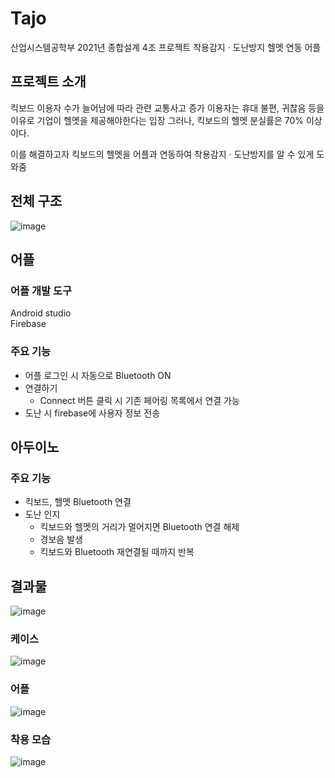 # Tajo
산업시스템공학부 2021년 종합설계 4조 프로젝트 착용감지 · 도난방지 헬멧 연동 어플


## 프로젝트 소개
킥보드 이용자 수가 늘어남에 따라 관련 교통사고 증가
이용자는 휴대 불편, 귀찮음 등을 이유로 기업이 헬멧을 제공해야한다는 입장
그러나, 킥보드의 헬멧 분실률은 70% 이상이다.

이를 해결하고자 킥보드의 헬멧을 어플과 연동하여 착용감지 · 도난방지를 알 수 있게 도와줌


## 전체 구조
![image](https://user-images.githubusercontent.com/72916415/202369809-9f50ad59-7563-47e4-99ac-166a2eeb7ce7.png)

## 어플
### 어플 개발 도구
Android studio \
Firebase


### 주요 기능
- 어플 로그인 시 자동으로 Bluetooth ON
- 연결하기
  - Connect 버튼 클릭 시 기존 페어링 목록에서 연결 가능
- 도난 시 firebase에 사용자 정보 전송

## 아두이노
### 주요 기능 
- 킥보드, 헬멧 Bluetooth 연결
- 도난 인지
  - 킥보드와 헬멧의 거리가 멀어지면 Bluetooth 연결 해제
  - 경보음 발생
  - 킥보드와 Bluetooth 재연결될 때까지 반복


## 결과물
![image](https://user-images.githubusercontent.com/72916415/202370393-8a9aaab9-b2bd-44e3-ad3a-edc0211449c5.png)

### 케이스
![image](https://user-images.githubusercontent.com/72916415/202370023-655a3e4a-ca4f-4086-b279-30d93c2b9f25.png)

### 어플
![image](https://user-images.githubusercontent.com/72916415/202370321-19478d44-597f-4f40-a1c5-eacb05bdba48.png)

### 착용 모습
![image](https://user-images.githubusercontent.com/72916415/202370119-539fd537-1948-43b7-bb96-06f235bb3e0e.png)

